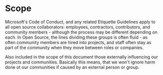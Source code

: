 # Scope

Microsoft's Code of Conduct, and any related Etiquette Guidelines apply to all open source collaborators: employees, contractors, contributors, and community members - although the process may be different depending on each.  In Open Source, the lines dividing these groups is often fluid - as often community members  are hired into projects, and staff often stay as part of the community when they move between roles or companies.

Also included in the scope of this document those externally influencing our projects and communities. Basically this means, that we won't ignore harm done ot our communities if caused by an external person or group.
